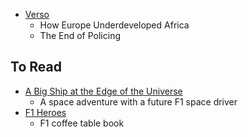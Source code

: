 - [Verso](https://www.versobooks.com/users/orders)
  - How Europe Underdeveloped Africa
  - The End of Policing

## To Read
- [A Big Ship at the Edge of the Universe](https://www.goodreads.com/en/book/show/35520564-a-big-ship-at-the-edge-of-the-universe)
  - A space adventure with a future F1 space driver
- [F1 Heroes](https://www.skira.net/en/books/f1-heroes-1/)
  - F1 coffee table book 